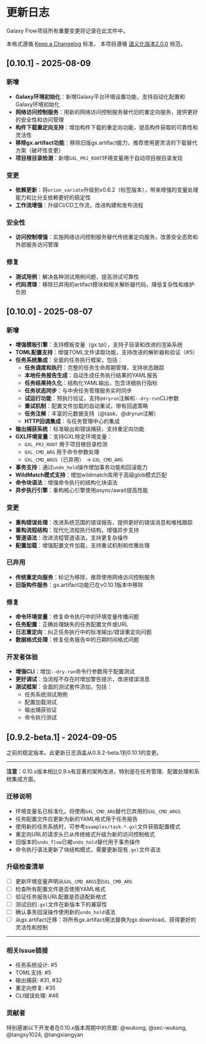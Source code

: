 # 更新日志

Galaxy Flow项目所有重要变更将记录在此文件中。

本格式遵循 [Keep a Changelog](https://keepachangelog.com/zh-CN/1.0.0/) 标准，
本项目遵循 [语义化版本2.0.0](https://semver.org/lang/zh-CN/spec/v2.0.0.html) 规范。

## [0.10.1] - 2025-08-09

### 新增
- **Galaxy环境初始化**：新增Galaxy平台环境设置功能，支持自动化配置和Galaxy环境初始化
- **网络访问控制服务**：用新的网络访问控制服务替代旧的重定向服务，提供更好的安全性和访问管理
- **构件下载重定向支持**：增加构件下载的重定向功能，提高构件获取的可靠性和灵活性
- **移除gx.artifact功能**：移除旧版gx.artifact能力，推荐使用更灵活的下载替代方案（破坏性变更）
- **项目根目录检测**：新增`GXL_PRJ_ROOT`环境变量用于自动项目根目录发现

### 变更
- **依赖更新**：将`orion_variate`升级到v0.6.2（标签版本），带来增强的变量处理能力和比分支依赖更好的稳定性
- **工作流增强**：升级CI/CD工作流，改进构建和发布流程

### 安全性
- **访问控制增强**：实施网络访问控制服务替代传统重定向服务，改善安全态势和外部服务访问管理

### 修复
- **测试用例**：解决各种测试用例问题，提高测试可靠性
- **代码清理**：移除已弃用的artifact模块和相关解析器代码，降低复杂性和维护负担

## [0.10.0] - 2025-08-07

### 新增
- **增强模板引擎**：支持模板变量（gx.tpl），支持子目录和改进的渲染系统
- **TOML配置支持**：增强TOML文件读取功能，支持改进的解析器和验证（#5）
- **任务系统集成**：全面的任务执行框架，包括：
  - **任务调度和执行**：完整的任务生命周期管理，支持状态跟踪
  - **本地任务报告生成**：自动生成任务执行结果的YAML报告
  - **任务结果持久化**：结构化YAML输出，包含详细执行指标
  - **任务状态同步**：与中央任务管理服务实时同步
  - **试运行功能**：预执行验证，支持`@dryrun`注解和`--dry-run`CLI参数
  - **重试机制**：配置文件加载的自动重试，带有回退策略
  - **任务注解**：丰富的元数据支持（@task、@dryrun注解）
  - **HTTP回调集成**：与任务管理中心的集成
- **输出捕获系统**：标准输出和错误捕获，支持重定向功能
- **GXL环境变量**：支持GXL特定环境变量：
  - `GXL_PRJ_ROOT` 用于项目根目录检测
  - `GXL_CMD_ARG` 用于命令参数处理
  - `GXL_CMD_ARGS`（已弃用） -> `GXL_CMD_ARG`
- **事务支持**：通过`undo_hold`操作增加事务功能和回滚能力
- **WildMatch模式支持**：增加wildmatch库用于高级glob模式匹配
- **命令块语法**：增强命令执行的结构化块语法
- **异步执行引擎**：重构核心引擎使用async/await提高性能

### 变更
- **重构错误处理**：改进系统范围的错误报告，提供更好的错误消息和堆栈跟踪
- **重构流程结构**：现代化流程执行结构，增强异步支持
- **管道语法**：改进流程管道语法，支持更复杂操作
- **配置加载**：增强配置文件加载，支持重试机制和优雅处理

### 已弃用
- **传统重定向服务**：标记为移除，推荐使用网络访问控制服务
- **旧版构件服务**：gx.artifact功能已在v0.10.1版本中移除

### 修复
- **命令环境变量**：修复命令执行中的环境变量传播问题
- **任务配置**：正确处理缺失的任务配置文件或URL
- **日志重定向**：纠正任务执行中的标准输出/错误重定向问题
- **数据格式处理**：修复任务报告中的日期时间格式问题

### 开发者体验
- **增强CLI**：增加`--dry-run`命令行参数用于配置测试
- **更好调试**：当流程不存在时增加警告提示，改进错误消息
- **测试框架**：全面的测试套件添加，包括：
  - 任务系统测试用例
  - 配置加载测试
  - 输出捕获验证
  - 命令执行测试

## [0.9.2-beta.1] - 2024-09-05

之前的稳定版本。此更新日志涵盖从0.9.2-beta.1到0.10.1的变更。

---

**注意**：0.10.x版本相比0.9.x有显著的架构改进，特别是在任务管理、配置处理和系统集成方面。

### 迁移说明
- 环境变量名已标准化。将使用`GXL_CMD_ARG`替代已弃用的`GXL_CMD_ARGS`
- 任务配置文件应更新为新的YAML格式用于任务报告
- 使用新的任务系统时，可参考`examples/task-*.gxl`文件获取配置模式
- 重定向URL的请求头已从传统格式升级为新的访问控制格式
- 旧版本的`undo_flow`已被`undo_hold`替代用于事务操作
- 命令执行语法更新了块结构模式，需要更新现有`.gxl`文件语法

### 升级检查清单
- [ ] 更新环境变量声明从`GXL_CMD_ARGS`到`GXL_CMD_ARG`
- [ ] 检查所有配置文件是否使用YAML格式
- [ ] 验证任务报告URL配置是否适配新格式
- [ ] 测试旧的`.gxl`文件在新版本下的兼容性
- [ ] 确认事务回滚操作使用新的`undo_hold`语法
- [ ] 从gx.artifact迁移：将所有gx.artifact用法替换为gx.download，获得更好的灵活性和控制

---
### 相关Issue链接
- 任务系统设计: #5
- TOML支持: #5
- 输出捕获: #31, #32
- 重定向修复: #35
- CLI错误处理: #46

### 贡献者
特别感谢以下开发者在0.10.x版本周期中的贡献: @wukong, @sec-wukong, @tangxy1024, @tangxiangyan